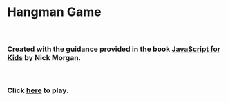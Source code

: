 # Hangman Game

<br>

### Created with the guidance provided in the book [JavaScript for Kids](https://www.goodreads.com/book/show/18596230-javascript-for-kids) by Nick Morgan.
<br>

### Click [here](https://codepen.io/orbitze/full/jOwRwON) to play.
<br>

<!-- <hr><img style="height: 500px text-align: center" src="SS01.png"><hr>
<img style="height: 500px text-align: center" src="SS02.png"><hr> -->
